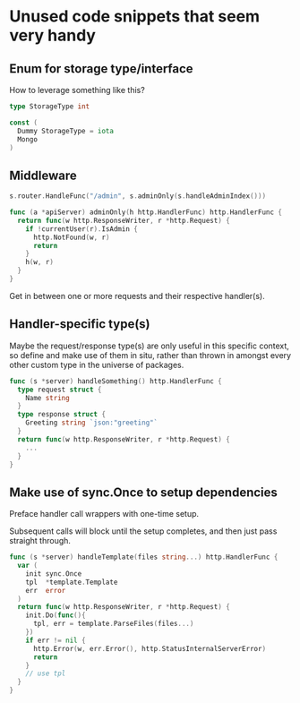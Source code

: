 # Unused code snippets that seem very handy

## Enum for storage type/interface

How to leverage something like this?

``` go
type StorageType int

const (
  Dummy StorageType = iota
  Mongo
)
```

## Middleware

``` go
s.router.HandleFunc("/admin", s.adminOnly(s.handleAdminIndex()))

func (a *apiServer) adminOnly(h http.HandlerFunc) http.HandlerFunc {
  return func(w http.ResponseWriter, r *http.Request) {
    if !currentUser(r).IsAdmin {
      http.NotFound(w, r)
      return
    }
    h(w, r)
  }
}
```

Get in between one or more requests and their respective handler(s).

## Handler-specific type(s)

Maybe the request/response type(s) are only useful in this specific context, so
define and make use of them in situ, rather than thrown in amongst every other
custom type in the universe of packages.

``` go
func (s *server) handleSomething() http.HandlerFunc {
  type request struct {
    Name string
  }
  type response struct {
    Greeting string `json:"greeting"`
  }
  return func(w http.ResponseWriter, r *http.Request) {
    ...
  }
}
```

## Make use of sync.Once to setup dependencies

Preface handler call wrappers with one-time setup.

Subsequent calls will block until the setup completes, and then just pass
straight through.

``` go
func (s *server) handleTemplate(files string...) http.HandlerFunc {
  var (
    init sync.Once
    tpl  *template.Template
    err  error
  )
  return func(w http.ResponseWriter, r *http.Request) {
    init.Do(func(){
      tpl, err = template.ParseFiles(files...)
    })
    if err != nil {
      http.Error(w, err.Error(), http.StatusInternalServerError)
      return
    }
    // use tpl
  }
}
```
